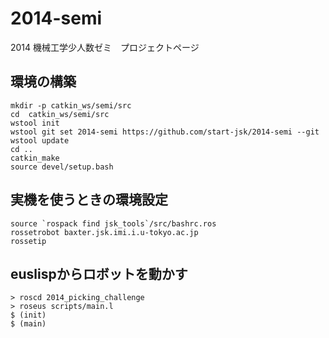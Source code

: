 2014-semi
=========

2014 機械工学少人数ゼミ　プロジェクトページ


環境の構築
----------
```
mkdir -p catkin_ws/semi/src
cd  catkin_ws/semi/src
wstool init
wstool git set 2014-semi https://github.com/start-jsk/2014-semi --git 
wstool update
cd ..
catkin_make
source devel/setup.bash
```


実機を使うときの環境設定
-----------------------
```
source `rospack find jsk_tools`/src/bashrc.ros
rossetrobot baxter.jsk.imi.i.u-tokyo.ac.jp
rossetip
```

euslispからロボットを動かす
--------------------------
```
> roscd 2014_picking_challenge
> roseus scripts/main.l
$ (init)
$ (main)
```


